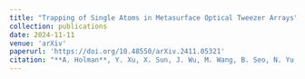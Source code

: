 ```yaml
---
title: "Trapping of Single Atoms in Metasurface Optical Tweezer Arrays"
collection: publications
date: 2024-11-11
venue: 'arXiv'
paperurl: 'https://doi.org/10.48550/arXiv.2411.05321'
citation: "**A. Holman**, Y. Xu, X. Sun, J. Wu, M. Wang, B. Seo, N. Yu, and S. Will, arXiv (2024)."
---
```

